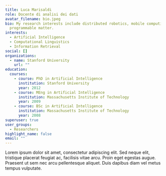 ```yaml
---
title: Luca Marisaldi
role: Docente di analisi dei dati
avatar_filename: bio.jpeg
bio: My research interests include distributed robotics, mobile computing and
  programmable matter.
interests:
  - Artificial Intelligence
  - Computational Linguistics
  - Information Retrieval
social: []
organizations:
  - name: Stanford University
    url: ""
education:
  courses:
    - course: PhD in Artificial Intelligence
      institution: Stanford University
      year: 2012
    - course: MEng in Artificial Intelligence
      institution: Massachusetts Institute of Technology
      year: 2009
    - course: BSc in Artificial Intelligence
      institution: Massachusetts Institute of Technology
      year: 2008
superuser: true
user_groups:
  - Researchers
highlight_name: false
email: ""
---
```

Lorem ipsum dolor sit amet, consectetur adipiscing elit. Sed neque elit, tristique placerat feugiat ac, facilisis vitae arcu. Proin eget egestas augue. Praesent ut sem nec arcu pellentesque aliquet. Duis dapibus diam vel metus tempus vulputate.